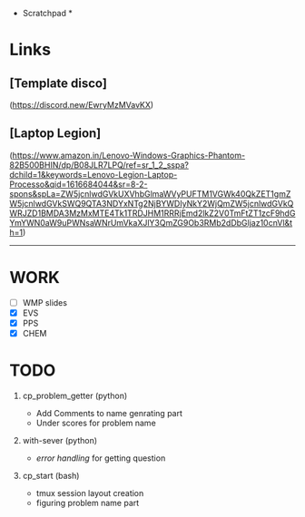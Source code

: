* Scratchpad * 
# Links
## [Template disco] 
(https://discord.new/EwryMzMVavKX)
## [Laptop Legion] 
(https://www.amazon.in/Lenovo-Windows-Graphics-Phantom-82B500BHIN/dp/B08JLR7LPQ/ref=sr_1_2_sspa?dchild=1&keywords=Lenovo-Legion-Laptop-Processo&qid=1616684044&sr=8-2-spons&spLa=ZW5jcnlwdGVkUXVhbGlmaWVyPUFTM1VGWk40QkZET1gmZW5jcnlwdGVkSWQ9QTA3NDYxNTg2NjBYWDIyNkY2WjQmZW5jcnlwdGVkQWRJZD1BMDA3MzMxMTE4Tk1TRDJHM1RRRjEmd2lkZ2V0TmFtZT1zcF9hdGYmYWN0aW9uPWNsaWNrUmVkaXJlY3QmZG9Ob3RMb2dDbGljaz10cnVl&th=1)
___

# WORK
* [ ] WMP slides
* [x] EVS
* [x] PPS
* [x] CHEM

# TODO
1. cp_problem_getter (python)
	* Add Comments to name genrating part
	* Under scores for problem name
	
2. with-sever (python)
	* _error handling_ for getting question
3. cp_start (bash)
	* tmux session layout creation
	* figuring problem name part